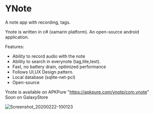 # YNote
A note app with recording, tags.

Ynote is written in c# (xamarin platform).
An open-source android application.

Features:
- Ability to record audio with the note
- Ability to search in everynote (tag,tite,text).
- Fast, no battery drain, optimized performance
- Follows UI,UX Design pattern.
- Local database (sqlite-net-pcl)
- Open-source

Ynote is available on APKPure "https://apkpure.com/ynote/com.ynote"
Soon on GalaxyStore

![Screenshot_20200222-100123](https://user-images.githubusercontent.com/50548116/76162461-b3c72800-6146-11ea-9142-86520994f1f9.jpg)
